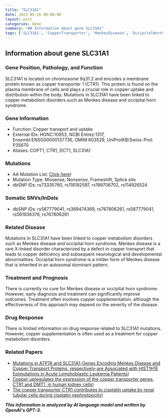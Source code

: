 ```yaml
---
title: "SLC31A1"
date: 2023-05-16 00:00:00
layout: post
categories: Gene
summary: "## Information about gene SLC31A1"
tags: ['SLC31A1', 'CopperTransporter', 'MenkesDisease', 'OccipitalHornSyndrome', 'CopperDeficiency', 'CopperSupplementation', 'GeneticMutations', 'TreatmentOptions']
---
```


## Information about gene SLC31A1

### Gene Position, Pathology, and Function

SLC31A1 is located on chromosome 9q31.2 and encodes a membrane protein known as copper transporter 1 (CTR1). This protein is found on the plasma membrane of cells and plays a crucial role in copper uptake and distribution within the body. Mutations in SLC31A1 have been linked to copper metabolism disorders such as Menkes disease and occipital horn syndrome.

### Gene Information

* Function: Copper transport and uptake
* External IDs: HGNC:10953, NCBI Entrez:1317, Ensembl:ENSG00000137736, OMIM:603529, UniProtKB/Swiss-Prot: P35670
* Aliases: COPT1, CTR1, DCT1, SLC31A1 

### Mutations

* AA Mutation List: [Click here](https://www.uniprot.org/uniprot/P35670#mutation))
* Mutation Type: Missense, Nonsense, Frameshift, Splice site
* dbSNP IDs: rs73335760, rs118192597, rs199706702, rs114926524

### Somatic SNVs/InDels

* dbSNP IDs: rs587779041, rs369474369, rs767806261, rs587779041, rs561936376, rs767806261

### Related Disease

Mutations in SLC31A1 have been linked to copper metabolism disorders such as Menkes disease and occipital horn syndrome. Menkes disease is a rare X-linked disorder characterized by a defect in copper transport that leads to copper deficiency and subsequent neurological and developmental abnormalities. Occipital horn syndrome is a milder form of Menkes disease that is inherited in an autosomal dominant pattern.

### Treatment and Prognosis

There is currently no cure for Menkes disease or occipital horn syndrome. However, early diagnosis and treatment can significantly improve outcomes. Treatment often involves copper supplementation, although the effectiveness of this approach may depend on the severity of the disease.

### Drug Response

There is limited information on drug response related to SLC31A1 mutations. However, copper supplementation is often used as a treatment for copper metabolism disorders.

### Related Papers

* [Mutations in ATP7A and SLC31A1-Genes Encoding Menkes Disease and Copper Transport Proteins, respectively-are Associated with HIST1H1E Epimutations in Acute Lymphoblastic Leukemia Patients](https://doi.org/10.1016/j.ccell.2018.09.014))
* [Copper upregulates the expression of the copper transporter genes, CTR1 and DMT1, in human kidney cells](https://doi.org/10.1016/j.taap.2010.11.015))
* [The copper transporter CTR1 contributes to cisplatin uptake by renal tubular cells during cisplatin nephrotoxicity](https://doi.org/10.1152/ajprenal.00447.2017))

**_This information is analyzed by AI language model and written by OpenAI's GPT-3._**